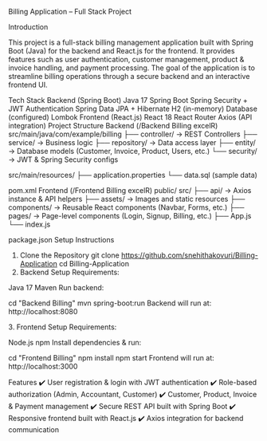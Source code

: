 Billing Application – Full Stack Project

Introduction

This project is a full-stack billing management application built with Spring Boot (Java) for the backend and React.js for the frontend. It provides features such as user authentication, customer management, product & invoice handling, and payment processing. The goal of the application is to streamline billing operations through a secure backend and an interactive frontend UI.

Tech Stack
Backend (Spring Boot)
Java 17
Spring Boot
Spring Security + JWT Authentication
Spring Data JPA + Hibernate
H2 (in-memory) Database (configured)
Lombok
Frontend (React.js)
React 18
React Router
Axios (API integration)
Project Structure
Backend (/Backend Billing excelR)
src/main/java/com/example/billing
 ├── controller/       → REST Controllers
 ├── service/          → Business logic
 ├── repository/       → Data access layer
 ├── entity/           → Database models (Customer, Invoice, Product, Users, etc.)
 └── security/         → JWT & Spring Security configs

src/main/resources/
 ├── application.properties
 └── data.sql (sample data)

pom.xml
Frontend (/Frontend Billing excelR)
public/
src/
 ├── api/              → Axios instance & API helpers
 ├── assets/           → Images and static resources
 ├── components/       → Reusable React components (Navbar, Forms, etc.)
 ├── pages/            → Page-level components (Login, Signup, Billing, etc.)
 ├── App.js
 └── index.js

package.json
Setup Instructions
1. Clone the Repository
git clone https://github.com/snehithakovuri/Billing-Application
cd Billing-Application
2. Backend Setup
Requirements:

Java 17
Maven
Run backend:

cd "Backend Billing"
mvn spring-boot:run
Backend will run at: http://localhost:8080

3️. Frontend Setup
Requirements:

Node.js
npm
Install dependencies & run:

cd "Frontend Billing"
npm install
npm start
Frontend will run at: http://localhost:3000

Features
✔️ User registration & login with JWT authentication ✔️ Role-based authorization (Admin, Accountant, Customer) ✔️ Customer, Product, Invoice & Payment management ✔️ Secure REST API built with Spring Boot ✔️ Responsive frontend built with React.js ✔️ Axios integration for backend communication
